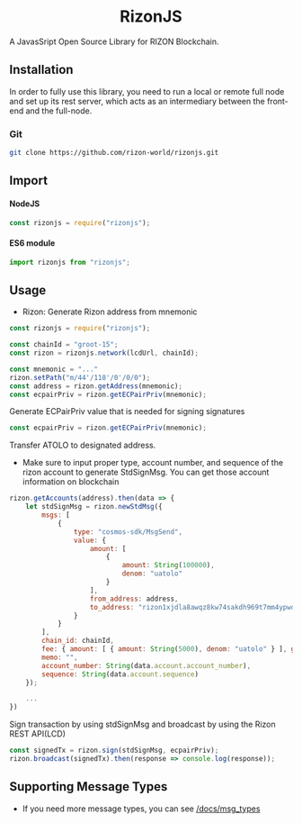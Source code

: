 <h1 align="center">
    RizonJS
</h1>

A JavasSript Open Source Library for RIZON Blockchain.

## Installation

In order to fully use this library, you need to run a local or remote full node and set up its rest server, which acts as an intermediary between the front-end and the full-node.

### Git

```bash
git clone https://github.com/rizon-world/rizonjs.git
```

## Import 

#### NodeJS

```js
const rizonjs = require("rizonjs");
```

#### ES6 module
```js
import rizonjs from "rizonjs";
```

## Usage
- Rizon: Generate Rizon address from mnemonic 
```js
const rizonjs = require("rizonjs");

const chainId = "groot-15";
const rizon = rizonjs.network(lcdUrl, chainId);

const mnemonic = "..."
rizon.setPath("m/44'/118'/0'/0/0");
const address = rizon.getAddress(mnemonic);
const ecpairPriv = rizon.getECPairPriv(mnemonic);
```

Generate ECPairPriv value that is needed for signing signatures
```js
const ecpairPriv = rizon.getECPairPriv(mnemonic);
```

Transfer ATOLO to designated address. 
* Make sure to input proper type, account number, and sequence of the rizon account to generate StdSignMsg. You can get those account information on blockchain
```js
rizon.getAccounts(address).then(data => {
	let stdSignMsg = rizon.newStdMsg({
		msgs: [
			{
				type: "cosmos-sdk/MsgSend",
				value: {
					amount: [
						{
							amount: String(100000),
							denom: "uatolo"
						}
					],
					from_address: address,
					to_address: "rizon1xjdla8awqz8kw74sakdh969t7mm4ypwdwnj435"
				}
			}
		],
		chain_id: chainId,
		fee: { amount: [ { amount: String(5000), denom: "uatolo" } ], gas: String(200000) },
		memo: "",
		account_number: String(data.account.account_number),
		sequence: String(data.account.sequence)
	});

	...
})
```

Sign transaction by using stdSignMsg and broadcast by using the Rizon REST API(LCD)
```js
const signedTx = rizon.sign(stdSignMsg, ecpairPriv);
rizon.broadcast(signedTx).then(response => console.log(response));
```

## Supporting Message Types
- If you need more message types, you can see [/docs/msg_types](https://github.com/rizon-world/rizonjs/blob/main/docs/msg_types/rizon.md)
